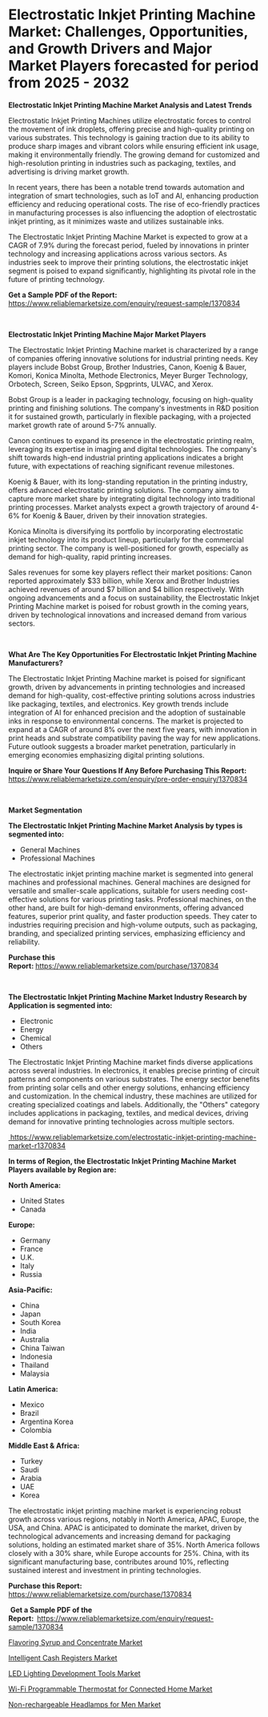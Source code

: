 <p><h1>Electrostatic Inkjet Printing Machine Market: Challenges, Opportunities, and Growth Drivers and Major Market Players forecasted for period from 2025 - 2032</h1></p><p><strong>Electrostatic Inkjet Printing Machine Market Analysis and Latest Trends</strong></p>
<p><p>Electrostatic Inkjet Printing Machines utilize electrostatic forces to control the movement of ink droplets, offering precise and high-quality printing on various substrates. This technology is gaining traction due to its ability to produce sharp images and vibrant colors while ensuring efficient ink usage, making it environmentally friendly. The growing demand for customized and high-resolution printing in industries such as packaging, textiles, and advertising is driving market growth.</p><p>In recent years, there has been a notable trend towards automation and integration of smart technologies, such as IoT and AI, enhancing production efficiency and reducing operational costs. The rise of eco-friendly practices in manufacturing processes is also influencing the adoption of electrostatic inkjet printing, as it minimizes waste and utilizes sustainable inks.</p><p>The Electrostatic Inkjet Printing Machine Market is expected to grow at a CAGR of 7.9% during the forecast period, fueled by innovations in printer technology and increasing applications across various sectors. As industries seek to improve their printing solutions, the electrostatic inkjet segment is poised to expand significantly, highlighting its pivotal role in the future of printing technology.</p></p>
<p><strong>Get a Sample PDF of the Report:&nbsp;</strong> <a href="https://www.reliablemarketsize.com/enquiry/request-sample/1370834?utm_campaign=2176&utm_medium=2&utm_source=Github&utm_content=ia&utm_term=22032025&utm_id=electrostatic-inkjet-printing-machine">https://www.reliablemarketsize.com/enquiry/request-sample/1370834</a></p>
<p>&nbsp;</p>
<p><strong>Electrostatic Inkjet Printing Machine Major Market Players</strong></p>
<p><p>The Electrostatic Inkjet Printing Machine market is characterized by a range of companies offering innovative solutions for industrial printing needs. Key players include Bobst Group, Brother Industries, Canon, Koenig & Bauer, Komori, Konica Minolta, Methode Electronics, Meyer Burger Technology, Orbotech, Screen, Seiko Epson, Spgprints, ULVAC, and Xerox.</p><p>Bobst Group is a leader in packaging technology, focusing on high-quality printing and finishing solutions. The company's investments in R&D position it for sustained growth, particularly in flexible packaging, with a projected market growth rate of around 5-7% annually.</p><p>Canon continues to expand its presence in the electrostatic printing realm, leveraging its expertise in imaging and digital technologies. The company's shift towards high-end industrial printing applications indicates a bright future, with expectations of reaching significant revenue milestones.</p><p>Koenig & Bauer, with its long-standing reputation in the printing industry, offers advanced electrostatic printing solutions. The company aims to capture more market share by integrating digital technology into traditional printing processes. Market analysts expect a growth trajectory of around 4-6% for Koenig & Bauer, driven by their innovation strategies.</p><p>Konica Minolta is diversifying its portfolio by incorporating electrostatic inkjet technology into its product lineup, particularly for the commercial printing sector. The company is well-positioned for growth, especially as demand for high-quality, rapid printing increases.</p><p>Sales revenues for some key players reflect their market positions: Canon reported approximately $33 billion, while Xerox and Brother Industries achieved revenues of around $7 billion and $4 billion respectively. With ongoing advancements and a focus on sustainability, the Electrostatic Inkjet Printing Machine market is poised for robust growth in the coming years, driven by technological innovations and increased demand from various sectors.</p></p>
<p>&nbsp;</p>
<p><strong>What Are The Key Opportunities For Electrostatic Inkjet Printing Machine Manufacturers?</strong></p>
<p><p>The Electrostatic Inkjet Printing Machine market is poised for significant growth, driven by advancements in printing technologies and increased demand for high-quality, cost-effective printing solutions across industries like packaging, textiles, and electronics. Key growth trends include integration of AI for enhanced precision and the adoption of sustainable inks in response to environmental concerns. The market is projected to expand at a CAGR of around 8% over the next five years, with innovation in print heads and substrate compatibility paving the way for new applications. Future outlook suggests a broader market penetration, particularly in emerging economies emphasizing digital printing solutions.</p></p>
<p><strong>Inquire or Share Your Questions If Any Before Purchasing This Report:</strong> <a href="https://www.reliablemarketsize.com/enquiry/pre-order-enquiry/1370834?utm_campaign=2176&utm_medium=2&utm_source=Github&utm_content=ia&utm_term=22032025&utm_id=electrostatic-inkjet-printing-machine">https://www.reliablemarketsize.com/enquiry/pre-order-enquiry/1370834</a></p>
<p>&nbsp;</p>
<p><strong>Market Segmentation</strong></p>
<p><strong>The Electrostatic Inkjet Printing Machine Market Analysis by types is segmented into:</strong></p>
<p><ul><li>General Machines</li><li>Professional Machines</li></ul></p>
<p><p>The electrostatic inkjet printing machine market is segmented into general machines and professional machines. General machines are designed for versatile and smaller-scale applications, suitable for users needing cost-effective solutions for various printing tasks. Professional machines, on the other hand, are built for high-demand environments, offering advanced features, superior print quality, and faster production speeds. They cater to industries requiring precision and high-volume outputs, such as packaging, branding, and specialized printing services, emphasizing efficiency and reliability.</p></p>
<p><strong>Purchase this Report:&nbsp;</strong><a href="https://www.reliablemarketsize.com/purchase/1370834?utm_campaign=2176&utm_medium=2&utm_source=Github&utm_content=ia&utm_term=22032025&utm_id=electrostatic-inkjet-printing-machine">https://www.reliablemarketsize.com/purchase/1370834</a></p>
<p>&nbsp;</p>
<p><strong>The Electrostatic Inkjet Printing Machine Market Industry Research by Application is segmented into:</strong></p>
<p><ul><li>Electronic</li><li>Energy</li><li>Chemical</li><li>Others</li></ul></p>
<p><p>The Electrostatic Inkjet Printing Machine market finds diverse applications across several industries. In electronics, it enables precise printing of circuit patterns and components on various substrates. The energy sector benefits from printing solar cells and other energy solutions, enhancing efficiency and customization. In the chemical industry, these machines are utilized for creating specialized coatings and labels. Additionally, the "Others" category includes applications in packaging, textiles, and medical devices, driving demand for innovative printing technologies across multiple sectors.</p></p>
<p><a href="https://www.reliablemarketsize.com/electrostatic-inkjet-printing-machine-market-r1370834?utm_campaign=2176&utm_medium=2&utm_source=Github&utm_content=ia&utm_term=22032025&utm_id=electrostatic-inkjet-printing-machine">&nbsp;https://www.reliablemarketsize.com/electrostatic-inkjet-printing-machine-market-r1370834</a></p>
<p><strong>In terms of Region, the Electrostatic Inkjet Printing Machine Market Players available by Region are:</strong></p>
<p>
    <p> <strong> North America: </strong>
        <ul>
            <li>United States</li>
            <li>Canada</li>
        </ul>
        </p> 
    <p> <strong> Europe: </strong>
        <ul>
            <li>Germany</li>
            <li>France</li>
            <li>U.K.</li>
            <li>Italy</li>
            <li>Russia</li>
        </ul>
        </p> 
    <p> <strong> Asia-Pacific: </strong>
        <ul>
            <li>China</li>
            <li>Japan</li>
            <li>South Korea</li>
            <li>India</li>
            <li>Australia</li>
            <li>China Taiwan</li>
            <li>Indonesia</li>
            <li>Thailand</li>
            <li>Malaysia</li>
        </ul>
        </p> 
    <p> <strong> Latin America: </strong>
        <ul>
            <li>Mexico</li>
            <li>Brazil</li>
            <li>Argentina Korea</li>
            <li>Colombia</li>
        </ul>
        </p> 
    <p> <strong> Middle East & Africa: </strong>
        <ul>
            <li>Turkey</li>
            <li>Saudi</li>
            <li>Arabia</li>
            <li>UAE</li>
            <li>Korea</li>
        </ul>
    </p>
    </p>
<p><p>The electrostatic inkjet printing machine market is experiencing robust growth across various regions, notably in North America, APAC, Europe, the USA, and China. APAC is anticipated to dominate the market, driven by technological advancements and increasing demand for packaging solutions, holding an estimated market share of 35%. North America follows closely with a 30% share, while Europe accounts for 25%. China, with its significant manufacturing base, contributes around 10%, reflecting sustained interest and investment in printing technologies.</p></p>
<p><strong>Purchase this Report: </strong><a href="https://www.reliablemarketsize.com/purchase/1370834?utm_campaign=2176&utm_medium=2&utm_source=Github&utm_content=ia&utm_term=22032025&utm_id=electrostatic-inkjet-printing-machine">https://www.reliablemarketsize.com/purchase/1370834</a></p>
<p>&nbsp;<strong>Get a Sample PDF of the Report:&nbsp;&nbsp;</strong><a href="https://www.reliablemarketsize.com/enquiry/request-sample/1370834?utm_campaign=2176&utm_medium=2&utm_source=Github&utm_content=ia&utm_term=22032025&utm_id=electrostatic-inkjet-printing-machine">https://www.reliablemarketsize.com/enquiry/request-sample/1370834</a></p>
<p><strong></strong></p>
<p><p><a href="https://github.com/santosh758595/Market-Research-Report-List-7/blob/main/flavoring-syrup-and-concentrate-market.md?utm_campaign=2176&utm_medium=2&utm_source=Github&utm_content=ia&utm_term=22032025&utm_id=electrostatic-inkjet-printing-machine">Flavoring Syrup and Concentrate Market</a></p><p><a href="https://github.com/baraohinze3x/Market-Research-Report-List-1/blob/main/intelligent-cash-registers-market.md?utm_campaign=2176&utm_medium=2&utm_source=Github&utm_content=ia&utm_term=22032025&utm_id=electrostatic-inkjet-printing-machine">Intelligent Cash Registers Market</a></p><p><a href="https://github.com/careymartta6/Market-Research-Report-List-1/blob/main/led-lighting-development-tools-market.md?utm_campaign=2176&utm_medium=2&utm_source=Github&utm_content=ia&utm_term=22032025&utm_id=electrostatic-inkjet-printing-machine">LED Lighting Development Tools Market</a></p><p><a href="https://github.com/asoauoldag3n/Market-Research-Report-List-1/blob/main/wi-fi-programmable-thermostat-for-connected-home-market.md?utm_campaign=2176&utm_medium=2&utm_source=Github&utm_content=ia&utm_term=22032025&utm_id=electrostatic-inkjet-printing-machine">Wi-Fi Programmable Thermostat for Connected Home Market</a></p><p><a href="https://github.com/casalalimo40/Market-Research-Report-List-1/blob/main/non-rechargeable-headlamps-for-men-market.md?utm_campaign=2176&utm_medium=2&utm_source=Github&utm_content=ia&utm_term=22032025&utm_id=electrostatic-inkjet-printing-machine">Non-rechargeable Headlamps for Men Market</a></p></p>